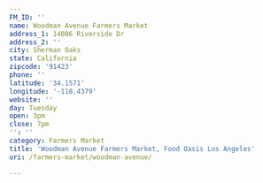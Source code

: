 ```yaml
---
FM_ID: ''
name: Woodman Avenue Farmers Market
address_1: 14006 Riverside Dr
address_2: ''
city: Sherman Oaks
state: California
zipcode: '91423'
phone: ''
latitude: '34.1571'
longitude: '-118.4379'
website: ''
day: Tuesday
open: 3pm
close: 7pm
'': ''
category: Farmers Market
title: 'Woodman Avenue Farmers Market, Food Oasis Los Angeles'
uri: /farmers-market/woodman-avenue/

---
```

